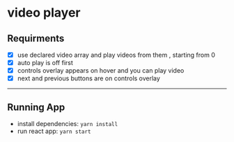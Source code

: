 # video player

## Requirments

- [x] use declared video array and play videos from them , starting from 0
- [x] auto play is off first
- [x] controls overlay appears on hover and you can play video
- [x] next and previous buttons are on controls overlay

---

## Running App

- install dependencies: `yarn install`
- run react app: `yarn start`
